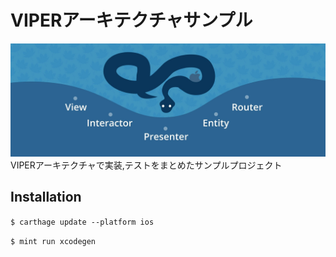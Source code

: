 # VIPERアーキテクチャサンプル

<img src="./viper.jpeg">
VIPERアーキテクチャで実装,テストをまとめたサンプルプロジェクト

## Installation
`$ carthage update --platform ios`

`$ mint run xcodegen`